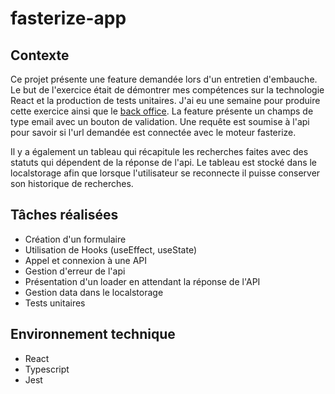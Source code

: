 # fasterize-app

## Contexte

Ce projet présente une feature demandée lors d'un entretien d'embauche. Le but de l'exercice était de démontrer mes compétences sur la technologie React et la production de tests unitaires. J'ai eu une semaine pour produire cette exercice ainsi que le [back office](https://github.com/Paul-D-Dev/fasterize-api).
La feature présente un champs de type email avec un bouton de validation. Une requête est soumise à l'api pour savoir si l'url demandée est connectée avec le moteur fasterize.

Il y a également un tableau qui récapitule les recherches faites avec des statuts qui dépendent de la réponse de l'api. Le tableau est stocké dans le localstorage afin que lorsque l'utilisateur se reconnecte il puisse conserver son historique de recherches.

## Tâches réalisées

  - Création d'un formulaire
  - Utilisation de Hooks (useEffect, useState)
  - Appel et connexion à une API
  - Gestion d'erreur de l'api
  - Présentation d'un loader en attendant la réponse de l'API
  - Gestion data dans le localstorage
  - Tests unitaires

## Environnement technique
  - React
  - Typescript
  - Jest



